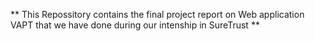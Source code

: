 ** This Repossitory contains the final project report on Web application VAPT that we have done during our intenship in SureTrust ** 

